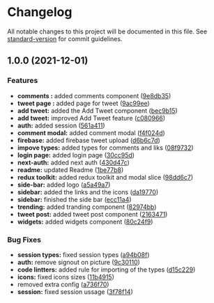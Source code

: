 # Changelog

All notable changes to this project will be documented in this file. See [standard-version](https://github.com/conventional-changelog/standard-version) for commit guidelines.

## 1.0.0 (2021-12-01)

### Features

* **comments :** added comments component ([9e8db35](https://github.com/RazvanRauta/twitter-clone/commit/9e8db35f81ccdad846576a96879c94a32c925e71))
* **tweet page :** added page for tweet ([9ac99ee](https://github.com/RazvanRauta/twitter-clone/commit/9ac99ee0335af4e920cbb6f7393195fc753c2d53))
* **add tweet:** added the Add Tweet component ([bec9b15](https://github.com/RazvanRauta/twitter-clone/commit/bec9b15b331f3856718e3f97a673521f0ab6dff8))
* **add tweet:** improved Add Tweet feature ([c080966](https://github.com/RazvanRauta/twitter-clone/commit/c0809667caac3e139f6a30b23b39ecb8a069e318))
* **auth:** added session ([561a411](https://github.com/RazvanRauta/twitter-clone/commit/561a411917e0bee71a93e70b730567a00cbaef2b))
* **comment modal:** added comment modal ([f4f024d](https://github.com/RazvanRauta/twitter-clone/commit/f4f024d7e749ce0f95e19587cdda6ea248cada7c))
* **firebase:** added firebase tweet upload ([d6b6c7d](https://github.com/RazvanRauta/twitter-clone/commit/d6b6c7d01df66c5f9689ef781b407c1f83d10b00))
* **impove types:** added types for comments and liks ([08f9732](https://github.com/RazvanRauta/twitter-clone/commit/08f9732ff3dfe44c83ab21f1102a1f448bbb794e))
* **login page:** added login page ([30cc95d](https://github.com/RazvanRauta/twitter-clone/commit/30cc95dd82aad5f08d65bcc7b4245f51b72acb3f))
* **next-auth:** added next auth ([430d47c](https://github.com/RazvanRauta/twitter-clone/commit/430d47ca8664ed7fbb0f503e51d45f0f76989043))
* **readme:** updated Readme ([1be77b8](https://github.com/RazvanRauta/twitter-clone/commit/1be77b856c0f773f72d1f73f6db705ad283606d3))
* **redux toolkit:** added redux toolkit and modal slice ([98dd6c7](https://github.com/RazvanRauta/twitter-clone/commit/98dd6c797dd7b635b41fbda3ddf90b0d554271cb))
* **side-bar:** added logo ([a5a49a7](https://github.com/RazvanRauta/twitter-clone/commit/a5a49a7dc0cb309b1b0486a3116adc80fef35fd3))
* **sidebar:** added the links and the icons ([da19770](https://github.com/RazvanRauta/twitter-clone/commit/da19770ddc7cb810b98d5179c59f5638d18c18dd))
* **sidebar:** finished the side bar ([ecc11a4](https://github.com/RazvanRauta/twitter-clone/commit/ecc11a4827e41f2fe8783d83dd5b8a21fe0d9e19))
* **trending:** added tranding component ([82974bb](https://github.com/RazvanRauta/twitter-clone/commit/82974bbc151c80e25f38073f9db364d6393f424d))
* **tweet post:** added tweet post component ([2163471](https://github.com/RazvanRauta/twitter-clone/commit/2163471639ac354eca346828137e10afac9f1444))
* **widgets:** added widgets component ([80c24f9](https://github.com/RazvanRauta/twitter-clone/commit/80c24f97bead92d65be60874b8a3229454fc4fe2))

### Bug Fixes

* **session types:** fixed session types ([a94b08f](https://github.com/RazvanRauta/twitter-clone/commit/a94b08f02c2d04a6dc6af9da5323f31e5dd2175a))
* **auth:** remove signout on picture ([9c30110](https://github.com/RazvanRauta/twitter-clone/commit/9c3011051329e16bf390e2518b842a5c755927d7))
* **code lintters:** added rule for importing of the types ([d15c229](https://github.com/RazvanRauta/twitter-clone/commit/d15c229dbb97dcdc7357ea5cee15e51ca44fd66f))
* **icons:** fixed icons sizes ([11b4915](https://github.com/RazvanRauta/twitter-clone/commit/11b49151ec0bc5589a36dbfee00909868b5d372c))
* removed extra config ([a736f70](https://github.com/RazvanRauta/twitter-clone/commit/a736f70b90a13422f4edb28d7ce18f37d199fe9d))
* **session:** fixed session ussage ([3f78f14](https://github.com/RazvanRauta/twitter-clone/commit/3f78f1440221b22fea0a7e12327271827613360e))
